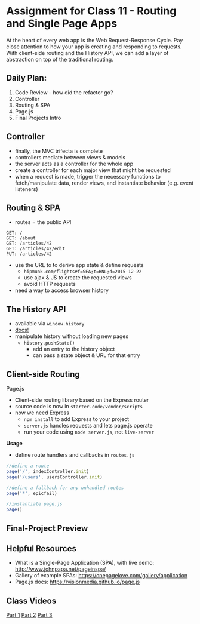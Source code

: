 # Assignment for Class 11 - Routing and Single Page Apps

At the heart of every web app is the Web Request-Response Cycle. Pay close attention to how your app is creating and responding to requests. With client-side routing and the History API, we can add a layer of abstraction on top of the traditional routing.

## Daily Plan:
1. Code Review - how did the refactor go?
2. Controller
3. Routing & SPA
4. Page.js
5. Final Projects Intro

## Controller

- finally, the MVC trifecta is complete
- controllers mediate between views & models
- the server acts as a controller for the whole app
- create a controller for each major view that might be requested
- when a request is made, trigger the necessary functions to fetch/manipulate data, render views, and instantiate behavior (e.g. event listeners)

## Routing & SPA

- routes = the public API
```
GET: /
GET: /about
GET: /articles/42
GET: /articles/42/edit
PUT: /articles/42
```

- use the URL to to derive app state & define requests
  - `hipmunk.com/flights#f=SEA;t=HNL;d=2015-12-22`
  - use ajax & JS to create the requested views
  - avoid HTTP requests
- need a way to access browser history

## The History API
- available via `window.history`
- [docs!](https://developer.mozilla.org/en-US/docs/Web/API/History_API)
- manipulate history without loading new pages
  - `history.pushState()`
    - add an entry to the history object
    - can pass a state object & URL for that entry

## Client-side Routing

Page.js

- Client-side routing library based on the Express router
- source code is now in `starter-code/vendor/scripts`
- now we need Express
  - `npm install` to add Express to your project
  - `server.js` handles requests and lets page.js operate
  - run your code using `node server.js`, not `live-server`

**Usage**
- define route handlers and callbacks in `routes.js`

```javascript
//define a route
page('/', indexController.init)
page('/users', usersController.init)

//define a fallback for any unhandled routes
page('*', epicfail)

//instantiate page.js
page()
```


## Final-Project Preview



## Helpful Resources
- What is a Single-Page Application (SPA), with live demo: http://www.johnpapa.net/pageinspa/
- Gallery of example SPAs: https://onepagelove.com/gallery/application
- Page.js docs: https://visionmedia.github.io/page.js

## Class Videos
[Part 1]()
[Part 2]()
[Part 3]()
